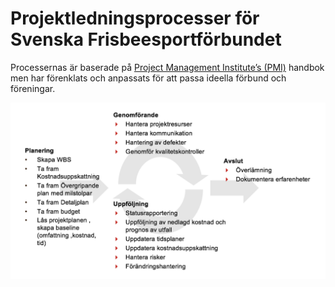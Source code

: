 # Projektledningsprocesser för Svenska Frisbeesportförbundet

Processernas är baserade på [Project Management Institute’s (PMI)](http://pmi.org) handbok men har förenklats och 
anpassats för att passa ideella förbund och föreningar.

![översikt projektmodell](./media/projektmodell/overview.png "översikt projektmodell")
